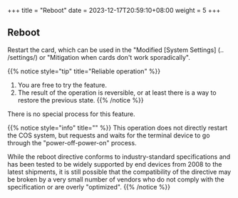+++
title = "Reboot"
date =  2023-12-17T20:59:10+08:00
weight = 5
+++

## Reboot

Restart the card, which can be used in the "Modified [System Settings] (.. /settings/) or "Mitigation when cards don't work sporadically".

{{% notice style="tip" title="Reliable operation" %}}
1. You are free to try the feature.
2. The result of the operation is reversible, or at least there is a way to restore the previous state.
{{% /notice %}}

There is no special process for this feature.

{{% notice style="info" title="" %}}
This operation does not directly restart the COS system, but requests and waits for the terminal device to go through the "power-off-power-on" process.

While the reboot directive conforms to industry-standard specifications and has been tested to be widely supported by end devices from 2008 to the latest shipments, it is still possible that the compatibility of the directive may be broken by a very small number of vendors who do not comply with the specification or are overly "optimized".
{{% /notice %}}
